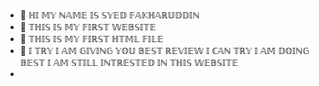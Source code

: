 - 👋 ℍ𝕀 𝕄𝕐 ℕ𝔸𝕄𝔼 𝕀𝕊 𝕊𝕐𝔼𝔻 𝔽𝔸𝕂ℍ𝔸ℝ𝕌𝔻𝔻𝕀ℕ
- 👀 𝕋ℍ𝕀𝕊 𝕀𝕊 𝕄𝕐 𝔽𝕀ℝ𝕊𝕋 𝕎𝔼𝔹𝕊𝕀𝕋𝔼 
- 🌚 𝕋ℍ𝕀𝕊 𝕀𝕊 𝕄𝕐 𝔽𝕀ℝ𝕊𝕋 ℍ𝕋𝕄𝕃 𝔽𝕀𝕃𝔼 
- 📝 𝕀 𝕋ℝ𝕐 𝕀 𝔸𝕄 𝔾𝕀𝕍𝕀ℕ𝔾 𝕐𝕆𝕌 𝔹𝔼𝕊𝕋 ℝ𝔼𝕍𝕀𝔼𝕎 𝕀 ℂ𝔸ℕ 𝕋ℝ𝕐 𝕀 𝔸𝕄 𝔻𝕆𝕀ℕ𝔾 𝔹𝔼𝕊𝕋 𝕀 𝔸𝕄 𝕊𝕋𝕀𝕃𝕃 𝕀ℕ𝕋ℝ𝔼𝕊𝕋𝔼𝔻 𝕀ℕ 𝕋ℍ𝕀𝕊 𝕎𝔼𝔹𝕊𝕀𝕋𝔼
- 
